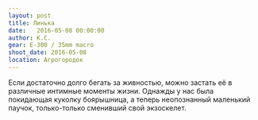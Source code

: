 ```yaml
---
layout: post
title: Линька
date:   2016-05-08 00:00:00
author: К.С.
gear: E-300 / 35mm macro
shoot_date: 2016-05-08
location: Агрогородок
---
```


Если достаточно долго бегать за живностью, можно застать её в различные интимные моменты жизни. Однажды у нас была покидающая куколку боярышница, а теперь неопознанный маленький паучок, только-только сменивший свой экзоскелет.

